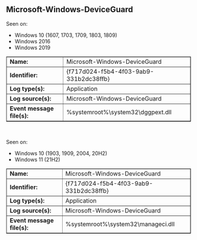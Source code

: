 ## Microsoft-Windows-DeviceGuard

Seen on:
* Windows 10 (1607, 1703, 1709, 1803, 1809)
* Windows 2016
* Windows 2019

<table border="1" class="docutils">
  <tbody>
    <tr>
      <td><b>Name:</b></td>
      <td>Microsoft-Windows-DeviceGuard</td>
    </tr>
    <tr>
      <td><b>Identifier:</b></td>
      <td>{f717d024-f5b4-4f03-9ab9-331b2dc38ffb}</td>
    </tr>
    <tr>
      <td><b>Log type(s):</b></td>
      <td>Application</td>
    </tr>
    <tr>
      <td><b>Log source(s):</b></td>
      <td>Microsoft-Windows-DeviceGuard</td>
    </tr>
    <tr>
      <td><b>Event message file(s):</b></td>
      <td>%systemroot%\system32\dggpext.dll</td>
    </tr>
  </tbody>
</table>

&nbsp;

Seen on:
* Windows 10 (1903, 1909, 2004, 20H2)
* Windows 11 (21H2)

<table border="1" class="docutils">
  <tbody>
    <tr>
      <td><b>Name:</b></td>
      <td>Microsoft-Windows-DeviceGuard</td>
    </tr>
    <tr>
      <td><b>Identifier:</b></td>
      <td>{f717d024-f5b4-4f03-9ab9-331b2dc38ffb}</td>
    </tr>
    <tr>
      <td><b>Log type(s):</b></td>
      <td>Application</td>
    </tr>
    <tr>
      <td><b>Log source(s):</b></td>
      <td>Microsoft-Windows-DeviceGuard</td>
    </tr>
    <tr>
      <td><b>Event message file(s):</b></td>
      <td>%systemroot%\system32\manageci.dll</td>
    </tr>
  </tbody>
</table>

&nbsp;


